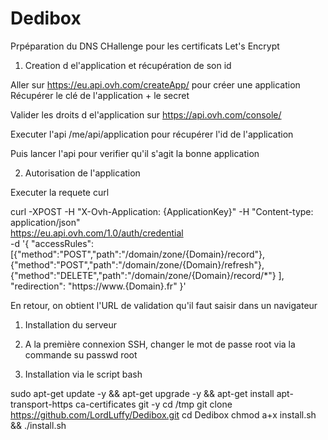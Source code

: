 # Dedibox




Prpéparation du DNS CHallenge pour les certificats Let's Encrypt

1. Creation d el'application et récupération de son id

Aller sur https://eu.api.ovh.com/createApp/ pour créer une application
Récupérer le clé de l'application + le secret

Valider les droits d el'application sur https://api.ovh.com/console/

Executer l'api /me/api/application pour récupérer l'id de l'application

Puis lancer l'api pour verifier qu'il s'agit la bonne application

2. Autorisation de l'application

Executer la requete curl

curl -XPOST -H "X-Ovh-Application: {ApplicationKey}" -H "Content-type: application/json" \
https://eu.api.ovh.com/1.0/auth/credential \
-d '{ "accessRules":[{"method":"POST","path":"/domain/zone/{Domain}/record"}, \
{"method":"POST","path":"/domain/zone/{Domain}/refresh"}, \
{"method":"DELETE","path":"/domain/zone/{Domain}/record/*"} ], \
"redirection": "https://www.{Domain}.fr" }'

En retour, on obtient l'URL de validation qu'il faut saisir dans un navigateur


1. Installation du serveur

2. A la première connexion SSH, changer le mot de passe root via la commande su passwd root

3. Installation via le script bash
 
sudo apt-get update -y && apt-get upgrade -y && apt-get install apt-transport-https ca-certificates git -y
cd /tmp
git clone https://github.com/LordLuffy/Dedibox.git
cd Dedibox
chmod a+x install.sh && ./install.sh
